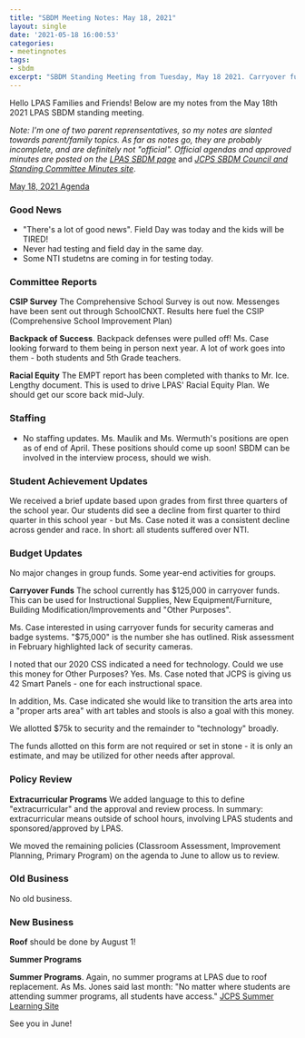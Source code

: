 ```yaml
---
title: "SBDM Meeting Notes: May 18, 2021"
layout: single
date: '2021-05-18 16:00:53'
categories:
- meetingnotes
tags:
- sbdm
excerpt: "SBDM Standing Meeting from Tuesday, May 18 2021. Carryover funds, the school survey is out now, extracurricular program policy review."
---
```


Hello LPAS Families and Friends! Below are my notes from the May 18th 2021 LPAS SBDM standing meeting. 

*Note: I'm one of two parent reprensentatives, so my notes are slanted towards parent/family topics. As far as notes go, they are probably incomplete, and are definitely not "official". Official agendas and approved minutes are posted on the* [*LPAS SBDM page*](http://lincoln.jefferson.kyschools.us/groups/14915/site_based_decision_making_council_sbdm/sbdm) and [*JCPS SBDM Council and Standing Committee Minutes site*](https://sppublic.jefferson.kyschools.us/sbdm/SitePages/Home.aspx).

[May 18, 2021 Agenda](https://docs.google.com/document/d/1_nxQxr2qzZiNA-A9CCWelJs8qvt7pspV/edit)

### Good News ###
- "There's a lot of good news". Field Day was today and the kids will be TIRED!
- Never had testing and field day in the same day. 
- Some NTI studetns are coming in for testing today.

### Committee Reports ###

**CSIP Survey** The Comprehensive School Survey is out now. Messenges have been sent out through SchoolCNXT. Results here fuel the CSIP (Comprehensive School Improvement Plan)

**Backpack of Success**. Backpack defenses were pulled off! Ms. Case looking forward to them being in person next year. A lot of work goes into them - both students and 5th Grade teachers.

**Racial Equity** The EMPT report has been completed with thanks to Mr. Ice. Lengthy document. This is used to drive LPAS' Racial Equity Plan. We should get our score back mid-July. 

### Staffing ###
- No staffing updates. Ms. Maulik and Ms. Wermuth's positions are open as of end of April. These positions should come up soon! SBDM can be involved in the interview process, should we wish.

### Student Achievement Updates ###
We received a brief update based upon grades from first three quarters of the school year. Our students did see a decline from first quarter to third quarter in this school year - but Ms. Case noted it was a consistent decline across gender and race. In short: all students suffered over NTI.

### Budget Updates ###
No major changes in group funds. Some year-end activities for groups. 

**Carryover Funds** The school currently has $125,000 in carryover funds. This can be used for Instructional Supplies, New Equipment/Furniture, Building Modification/Improvements and "Other Purposes". 

Ms. Case interested in using carryover funds for security cameras and badge systems. "$75,000" is the number she has outlined. Risk assessment in February highlighted lack of security cameras. 

I noted that our 2020 CSS indicated a need for technology. Could we use this money for Other Purposes? Yes. Ms. Case noted that JCPS is giving us 42 Smart Panels - one for each instructional space. 

In addition, Ms. Case indicated she would like to transition the arts area into a "proper arts area" with art tables and stools is also a goal with this money. 

We allotted $75k to security and the remainder to "technology" broadly.

The funds allotted on this form are not required or set in stone - it is only an estimate, and may be utilized for other needs after approval. 

### Policy Review ###

**Extracurricular Programs** We added language to this to define "extracurricular" and the approval and review process. In summary: extracurricular means outside of school hours, involving LPAS students and sponsored/approved by LPAS. 

We moved the remaining policies (Classroom Assessment, Improvement Planning, Primary Program) on the agenda to June to allow us to review. 

### Old Business ###

No old business.

### New Business ###

**Roof** should be done by August 1!

**Summer Programs** 

**Summer Programs**. Again, no summer programs at LPAS due to roof replacement. As Ms. Jones said last month: "No matter where students are attending summer programs, all students have access." [JCPS Summer Learning Site](https://sites.google.com/jefferson.kyschools.us/summer-learning/home)

See you in June!